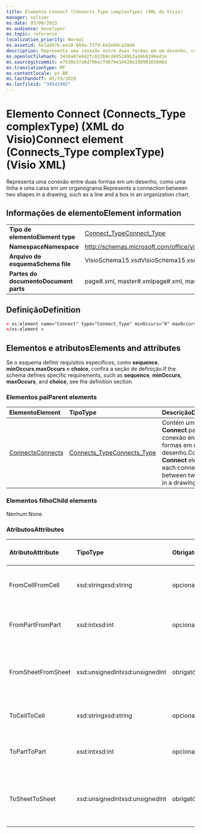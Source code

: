 ```yaml
---
title: Elemento Connect (Connects_Type complexType) (XML do Visio)
manager: soliver
ms.date: 03/09/2015
ms.audience: Developer
ms.topic: reference
localization_priority: Normal
ms.assetid: 6e1ad47b-ee28-6b9a-f2f9-642e09ca28d4
description: Representa uma conexão entre duas formas em um desenho, como uma linha e uma caixa em um organograma.
ms.openlocfilehash: 3450a07e042fc633b9cd4952d9b3ad6b8190ed1e
ms.sourcegitcommit: e7b38e37a9d79becfd679e10420a19890165606d
ms.translationtype: MT
ms.contentlocale: pt-BR
ms.lasthandoff: 05/29/2019
ms.locfileid: "34541992"
---
```

# <a name="connect-element-connects_type-complextype-visio-xml"></a><span data-ttu-id="ad7ee-103">Elemento Connect (Connects_Type complexType) (XML do Visio)</span><span class="sxs-lookup"><span data-stu-id="ad7ee-103">Connect element (Connects_Type complexType) (Visio XML)</span></span>

<span data-ttu-id="ad7ee-104">Representa uma conexão entre duas formas em um desenho, como uma linha e uma caixa em um organograma.</span><span class="sxs-lookup"><span data-stu-id="ad7ee-104">Represents a connection between two shapes in a drawing, such as a line and a box in an organization chart.</span></span>
  
## <a name="element-information"></a><span data-ttu-id="ad7ee-105">Informações de elemento</span><span class="sxs-lookup"><span data-stu-id="ad7ee-105">Element information</span></span>

|||
|:-----|:-----|
|<span data-ttu-id="ad7ee-106">**Tipo de elemento**</span><span class="sxs-lookup"><span data-stu-id="ad7ee-106">**Element type**</span></span> <br/> |[<span data-ttu-id="ad7ee-107">Connect_Type</span><span class="sxs-lookup"><span data-stu-id="ad7ee-107">Connect_Type</span></span>](connect_type-complextypevisio-xml.md) <br/> |
|<span data-ttu-id="ad7ee-108">**Namespace**</span><span class="sxs-lookup"><span data-stu-id="ad7ee-108">**Namespace**</span></span> <br/> |http://schemas.microsoft.com/office/visio/2012/main  <br/> |
|<span data-ttu-id="ad7ee-109">**Arquivo de esquema**</span><span class="sxs-lookup"><span data-stu-id="ad7ee-109">**Schema file**</span></span> <br/> |<span data-ttu-id="ad7ee-110">VisioSchema15.xsd</span><span class="sxs-lookup"><span data-stu-id="ad7ee-110">VisioSchema15.xsd</span></span>  <br/> |
|<span data-ttu-id="ad7ee-111">**Partes do documento**</span><span class="sxs-lookup"><span data-stu-id="ad7ee-111">**Document parts**</span></span> <br/> |<span data-ttu-id="ad7ee-112">page#.xml, master#.xml</span><span class="sxs-lookup"><span data-stu-id="ad7ee-112">page#.xml, master#.xml</span></span>  <br/> |
   
## <a name="definition"></a><span data-ttu-id="ad7ee-113">Definição</span><span class="sxs-lookup"><span data-stu-id="ad7ee-113">Definition</span></span>

```XML
< xs:element name="Connect" type="Connect_Type" minOccurs="0" maxOccurs="unbounded" >
</xs:element >
```

## <a name="elements-and-attributes"></a><span data-ttu-id="ad7ee-114">Elementos e atributos</span><span class="sxs-lookup"><span data-stu-id="ad7ee-114">Elements and attributes</span></span>

<span data-ttu-id="ad7ee-115">Se o esquema definir requisitos específicos, como **sequence**, **minOccurs**,**maxOccurs** e **choice**, confira a seção de definição.</span><span class="sxs-lookup"><span data-stu-id="ad7ee-115">If the schema defines specific requirements, such as **sequence**, **minOccurs**, **maxOccurs**, and **choice**, see the definition section.</span></span> 
  
### <a name="parent-elements"></a><span data-ttu-id="ad7ee-116">Elementos pai</span><span class="sxs-lookup"><span data-stu-id="ad7ee-116">Parent elements</span></span>

|<span data-ttu-id="ad7ee-117">**Elemento**</span><span class="sxs-lookup"><span data-stu-id="ad7ee-117">**Element**</span></span>|<span data-ttu-id="ad7ee-118">**Tipo**</span><span class="sxs-lookup"><span data-stu-id="ad7ee-118">**Type**</span></span>|<span data-ttu-id="ad7ee-119">**Descrição**</span><span class="sxs-lookup"><span data-stu-id="ad7ee-119">**Description**</span></span>|
|:-----|:-----|:-----|
|[<span data-ttu-id="ad7ee-120">Connects</span><span class="sxs-lookup"><span data-stu-id="ad7ee-120">Connects</span></span>](connects-element-pagecontents_type-complextypevisio-xml.md) <br/> |[<span data-ttu-id="ad7ee-121">Connects_Type</span><span class="sxs-lookup"><span data-stu-id="ad7ee-121">Connects_Type</span></span>](connects_type-complextypevisio-xml.md) <br/> |<span data-ttu-id="ad7ee-122">Contém um elemento **Connect** para cada conexão entre duas formas em um desenho.</span><span class="sxs-lookup"><span data-stu-id="ad7ee-122">Contains a **Connect** element for each connection between two shapes in a drawing.</span></span>  <br/> |
   
### <a name="child-elements"></a><span data-ttu-id="ad7ee-123">Elementos filho</span><span class="sxs-lookup"><span data-stu-id="ad7ee-123">Child elements</span></span>

<span data-ttu-id="ad7ee-124">Nenhum.</span><span class="sxs-lookup"><span data-stu-id="ad7ee-124">None.</span></span>
  
### <a name="attributes"></a><span data-ttu-id="ad7ee-125">Atributos</span><span class="sxs-lookup"><span data-stu-id="ad7ee-125">Attributes</span></span>

|<span data-ttu-id="ad7ee-126">**Atributo**</span><span class="sxs-lookup"><span data-stu-id="ad7ee-126">**Attribute**</span></span>|<span data-ttu-id="ad7ee-127">**Tipo**</span><span class="sxs-lookup"><span data-stu-id="ad7ee-127">**Type**</span></span>|<span data-ttu-id="ad7ee-128">**Obrigatório**</span><span class="sxs-lookup"><span data-stu-id="ad7ee-128">**Required**</span></span>|<span data-ttu-id="ad7ee-129">**Descrição**</span><span class="sxs-lookup"><span data-stu-id="ad7ee-129">**Description**</span></span>|<span data-ttu-id="ad7ee-130">**Valores possíveis**</span><span class="sxs-lookup"><span data-stu-id="ad7ee-130">**Possible values**</span></span>|
|:-----|:-----|:-----|:-----|:-----|
|<span data-ttu-id="ad7ee-131">FromCell</span><span class="sxs-lookup"><span data-stu-id="ad7ee-131">FromCell</span></span>  <br/> |<span data-ttu-id="ad7ee-132">xsd:string</span><span class="sxs-lookup"><span data-stu-id="ad7ee-132">xsd:string</span></span>  <br/> |<span data-ttu-id="ad7ee-133">opcional</span><span class="sxs-lookup"><span data-stu-id="ad7ee-133">optional</span></span>  <br/> |<span data-ttu-id="ad7ee-134">A célula da qual uma conexão se origina.</span><span class="sxs-lookup"><span data-stu-id="ad7ee-134">The cell from which a connection originates.</span></span>  <br/> |<span data-ttu-id="ad7ee-135">Valores do tipo xsd:string.</span><span class="sxs-lookup"><span data-stu-id="ad7ee-135">Values of the xsd:string type.</span></span>  <br/> |
|<span data-ttu-id="ad7ee-136">FromPart</span><span class="sxs-lookup"><span data-stu-id="ad7ee-136">FromPart</span></span>  <br/> |<span data-ttu-id="ad7ee-137">xsd:int</span><span class="sxs-lookup"><span data-stu-id="ad7ee-137">xsd:int</span></span>  <br/> |<span data-ttu-id="ad7ee-138">opcional</span><span class="sxs-lookup"><span data-stu-id="ad7ee-138">optional</span></span>  <br/> |<span data-ttu-id="ad7ee-139">A parte de uma forma da qual uma conexão se origina.</span><span class="sxs-lookup"><span data-stu-id="ad7ee-139">The part of a shape from which a connection originates.</span></span>  <br/> |<span data-ttu-id="ad7ee-140">Valores do tipo xsd:int.</span><span class="sxs-lookup"><span data-stu-id="ad7ee-140">Values of the xsd:int type.</span></span>  <br/> |
|<span data-ttu-id="ad7ee-141">FromSheet</span><span class="sxs-lookup"><span data-stu-id="ad7ee-141">FromSheet</span></span>  <br/> |<span data-ttu-id="ad7ee-142">xsd:unsignedInt</span><span class="sxs-lookup"><span data-stu-id="ad7ee-142">xsd:unsignedInt</span></span>  <br/> |<span data-ttu-id="ad7ee-143">obrigatório</span><span class="sxs-lookup"><span data-stu-id="ad7ee-143">required</span></span>  <br/> |<span data-ttu-id="ad7ee-144">A ID da forma a partir da qual uma ou mais conexões se originam.</span><span class="sxs-lookup"><span data-stu-id="ad7ee-144">The ID of the shape from which a connection or connections originate.</span></span>  <br/> |<span data-ttu-id="ad7ee-145">Valores do tipo xsd:unsignedInt.</span><span class="sxs-lookup"><span data-stu-id="ad7ee-145">Values of the xsd:unsignedInt type.</span></span>  <br/> |
|<span data-ttu-id="ad7ee-146">ToCell</span><span class="sxs-lookup"><span data-stu-id="ad7ee-146">ToCell</span></span>  <br/> |<span data-ttu-id="ad7ee-147">xsd:string</span><span class="sxs-lookup"><span data-stu-id="ad7ee-147">xsd:string</span></span>  <br/> |<span data-ttu-id="ad7ee-148">opcional</span><span class="sxs-lookup"><span data-stu-id="ad7ee-148">optional</span></span>  <br/> |<span data-ttu-id="ad7ee-149">A célula à qual uma conexão é feita.</span><span class="sxs-lookup"><span data-stu-id="ad7ee-149">The cell to which a connection is made.</span></span>  <br/> |<span data-ttu-id="ad7ee-150">Valores do tipo xsd:string.</span><span class="sxs-lookup"><span data-stu-id="ad7ee-150">Values of the xsd:string type.</span></span>  <br/> |
|<span data-ttu-id="ad7ee-151">ToPart</span><span class="sxs-lookup"><span data-stu-id="ad7ee-151">ToPart</span></span>  <br/> |<span data-ttu-id="ad7ee-152">xsd:int</span><span class="sxs-lookup"><span data-stu-id="ad7ee-152">xsd:int</span></span>  <br/> |<span data-ttu-id="ad7ee-153">opcional</span><span class="sxs-lookup"><span data-stu-id="ad7ee-153">optional</span></span>  <br/> |<span data-ttu-id="ad7ee-154">A parte de uma forma à qual uma conexão é feita.</span><span class="sxs-lookup"><span data-stu-id="ad7ee-154">The part of a shape to which a connection is made.</span></span>  <br/> |<span data-ttu-id="ad7ee-155">Valores do tipo xsd:Int.</span><span class="sxs-lookup"><span data-stu-id="ad7ee-155">Values of the xsd:Int type.</span></span>  <br/> |
|<span data-ttu-id="ad7ee-156">ToSheet</span><span class="sxs-lookup"><span data-stu-id="ad7ee-156">ToSheet</span></span>  <br/> |<span data-ttu-id="ad7ee-157">xsd:unsignedInt</span><span class="sxs-lookup"><span data-stu-id="ad7ee-157">xsd:unsignedInt</span></span>  <br/> |<span data-ttu-id="ad7ee-158">obrigatório</span><span class="sxs-lookup"><span data-stu-id="ad7ee-158">required</span></span>  <br/> |<span data-ttu-id="ad7ee-159">A ID da forma à qual uma ou mais conexões foram feitas.</span><span class="sxs-lookup"><span data-stu-id="ad7ee-159">The ID of the shape to which one or more connections are made.</span></span>  <br/> |<span data-ttu-id="ad7ee-160">Valores do tipo xsd:unsignedInt.</span><span class="sxs-lookup"><span data-stu-id="ad7ee-160">Values of the xsd:unsignedInt type.</span></span>  <br/> |
   

